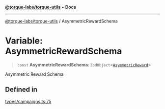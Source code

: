 [**@torque-labs/torque-utils**](../README.md) • **Docs**

***

[@torque-labs/torque-utils](../README.md) / AsymmetricRewardSchema

# Variable: AsymmetricRewardSchema

> `const` **AsymmetricRewardSchema**: `ZodObject`\<[`AsymmetricReward`](../type-aliases/AsymmetricReward.md)\>

Asymmetric Reward Schema

## Defined in

[types/campaigns.ts:75](https://github.com/torque-labs/torque-utils/blob/a612e615fa21888d00ebb7bf70f9910fab4be80a/types/campaigns.ts#L75)
